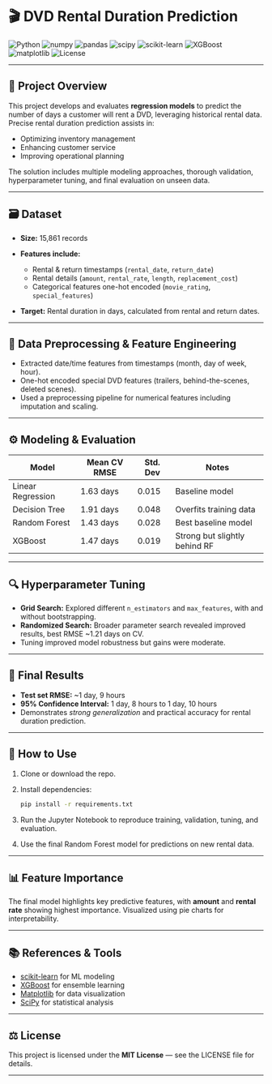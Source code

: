 # 🎬 DVD Rental Duration Prediction

![Python](https://img.shields.io/badge/Python-3.10-blue) 
![numpy](https://img.shields.io/badge/numpy-1.24.3-yellowgreen) 
![pandas](https://img.shields.io/badge/pandas-1.5.3-blueviolet) 
![scipy](https://img.shields.io/badge/scipy-1.11.1-orange) 
![scikit-learn](https://img.shields.io/badge/scikit--learn-1.2.2-green) 
![XGBoost](https://img.shields.io/badge/XGBoost-1.7.6-orange) 
![matplotlib](https://img.shields.io/badge/matplotlib-3.7.1-red) 
![License](https://img.shields.io/badge/license-MIT-brightgreen)

---

## 📖 Project Overview

This project develops and evaluates **regression models** to predict the number of days a customer will rent a DVD, leveraging historical rental data. Precise rental duration prediction assists in:

* Optimizing inventory management
* Enhancing customer service
* Improving operational planning

The solution includes multiple modeling approaches, thorough validation, hyperparameter tuning, and final evaluation on unseen data.

---

## 🗃️ Dataset

* **Size:** 15,861 records
* **Features include:**

  * Rental & return timestamps (`rental_date`, `return_date`)
  * Rental details (`amount`, `rental_rate`, `length`, `replacement_cost`)
  * Categorical features one-hot encoded (`movie_rating`, `special_features`)
* **Target:** Rental duration in days, calculated from rental and return dates.

---

## 🔧 Data Preprocessing & Feature Engineering

* Extracted date/time features from timestamps (month, day of week, hour).
* One-hot encoded special DVD features (trailers, behind-the-scenes, deleted scenes).
* Used a preprocessing pipeline for numerical features including imputation and scaling.

---

## ⚙️ Modeling & Evaluation

| Model             | Mean CV RMSE | Std. Dev | Notes                         |
| ----------------- | ------------ | -------- | ----------------------------- |
| Linear Regression | 1.63 days    | 0.015    | Baseline model                |
| Decision Tree     | 1.91 days    | 0.048    | Overfits training data        |
| Random Forest     | 1.43 days    | 0.028    | Best baseline model           |
| XGBoost           | 1.47 days    | 0.019    | Strong but slightly behind RF |

---

## 🔍 Hyperparameter Tuning

* **Grid Search:** Explored different `n_estimators` and `max_features`, with and without bootstrapping.
* **Randomized Search:** Broader parameter search revealed improved results, best RMSE \~1.21 days on CV.
* Tuning improved model robustness but gains were moderate.

---

## 🎯 Final Results

* **Test set RMSE:** \~1 day, 9 hours
* **95% Confidence Interval:** 1 day, 8 hours to 1 day, 10 hours
* Demonstrates *strong generalization* and practical accuracy for rental duration prediction.

---

## 🚀 How to Use

1. Clone or download the repo.
2. Install dependencies:

   ```bash
   pip install -r requirements.txt
   ```
3. Run the Jupyter Notebook to reproduce training, validation, tuning, and evaluation.
4. Use the final Random Forest model for predictions on new rental data.

---

## 📊 Feature Importance

The final model highlights key predictive features, with **amount** and **rental rate** showing highest importance. Visualized using pie charts for interpretability.

---

## 📚 References & Tools

* [scikit-learn](https://scikit-learn.org/) for ML modeling
* [XGBoost](https://xgboost.readthedocs.io/) for ensemble learning
* [Matplotlib](https://matplotlib.org/) for data visualization
* [SciPy](https://scipy.org/) for statistical analysis

---

## ⚖️ License

This project is licensed under the **MIT License** — see the LICENSE file for details.

---


